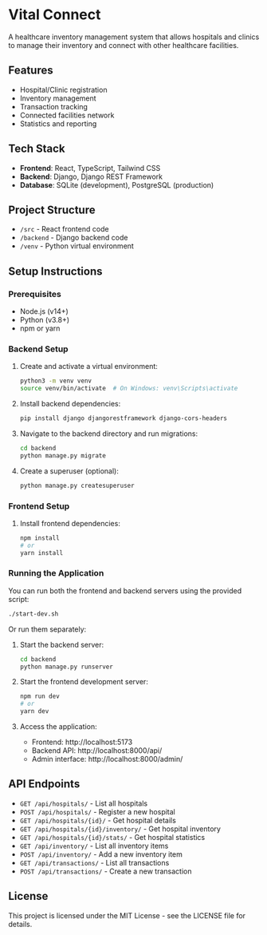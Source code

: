 # Vital Connect

A healthcare inventory management system that allows hospitals and clinics to manage their inventory and connect with other healthcare facilities.

## Features

- Hospital/Clinic registration
- Inventory management
- Transaction tracking
- Connected facilities network
- Statistics and reporting

## Tech Stack

- **Frontend**: React, TypeScript, Tailwind CSS
- **Backend**: Django, Django REST Framework
- **Database**: SQLite (development), PostgreSQL (production)

## Project Structure

- `/src` - React frontend code
- `/backend` - Django backend code
- `/venv` - Python virtual environment

## Setup Instructions

### Prerequisites

- Node.js (v14+)
- Python (v3.8+)
- npm or yarn

### Backend Setup

1. Create and activate a virtual environment:

   ```bash
   python3 -m venv venv
   source venv/bin/activate  # On Windows: venv\Scripts\activate
   ```

2. Install backend dependencies:

   ```bash
   pip install django djangorestframework django-cors-headers
   ```

3. Navigate to the backend directory and run migrations:

   ```bash
   cd backend
   python manage.py migrate
   ```

4. Create a superuser (optional):
   ```bash
   python manage.py createsuperuser
   ```

### Frontend Setup

1. Install frontend dependencies:
   ```bash
   npm install
   # or
   yarn install
   ```

### Running the Application

You can run both the frontend and backend servers using the provided script:

```bash
./start-dev.sh
```

Or run them separately:

1. Start the backend server:

   ```bash
   cd backend
   python manage.py runserver
   ```

2. Start the frontend development server:

   ```bash
   npm run dev
   # or
   yarn dev
   ```

3. Access the application:
   - Frontend: http://localhost:5173
   - Backend API: http://localhost:8000/api/
   - Admin interface: http://localhost:8000/admin/

## API Endpoints

- `GET /api/hospitals/` - List all hospitals
- `POST /api/hospitals/` - Register a new hospital
- `GET /api/hospitals/{id}/` - Get hospital details
- `GET /api/hospitals/{id}/inventory/` - Get hospital inventory
- `GET /api/hospitals/{id}/stats/` - Get hospital statistics
- `GET /api/inventory/` - List all inventory items
- `POST /api/inventory/` - Add a new inventory item
- `GET /api/transactions/` - List all transactions
- `POST /api/transactions/` - Create a new transaction

## License

This project is licensed under the MIT License - see the LICENSE file for details.

